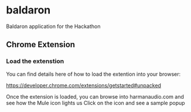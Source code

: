 # baldaron
Baldaron application for the Hackathon

## Chrome Extension

### Load the extenstion

You can find details here of how to load the extention into your browser:

https://developer.chrome.com/extensions/getstarted#unpacked

Once the extension is loaded, you can browse into harmanaudio.com and see how the Mule icon lights us
Click on the icon and see a sample popup

